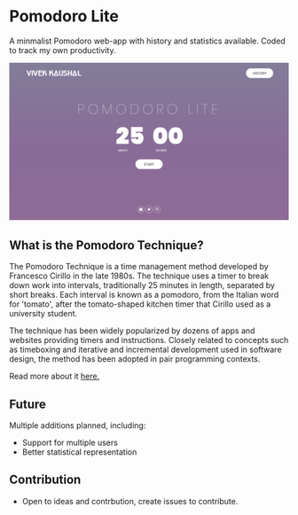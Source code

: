 # Pomodoro Lite
A minmalist Pomodoro web-app with history and statistics available. Coded to track my own productivity.  

![Screenshot of app](screenshot.png) 

## What is the Pomodoro Technique?
The Pomodoro Technique is a time management method developed by Francesco Cirillo in the late 1980s. The technique uses a timer to break down work into intervals, traditionally 25 minutes in length, separated by short breaks. Each interval is known as a pomodoro, from the Italian word for 'tomato', after the tomato-shaped kitchen timer that Cirillo used as a university student.

The technique has been widely popularized by dozens of apps and websites providing timers and instructions. Closely related to concepts such as timeboxing and iterative and incremental development used in software design, the method has been adopted in pair programming contexts.  

Read more about it [here.](https://en.wikipedia.org/wiki/Pomodoro_Technique)

## Future
Multiple additions planned, including:
- Support for multiple users
- Better statistical representation

## Contribution
- Open to ideas and contrbution, create issues to contribute.
